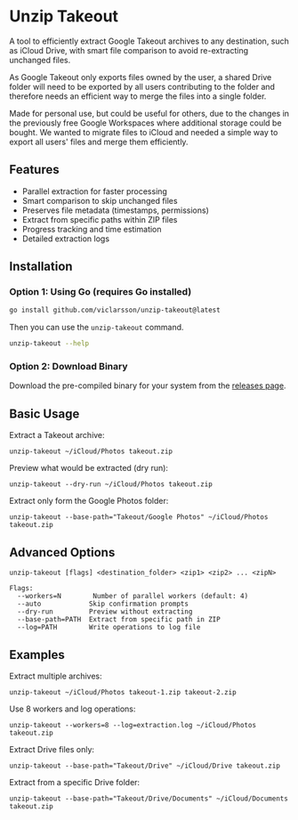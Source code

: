 # Unzip Takeout

A tool to efficiently extract Google Takeout archives to any destination, such as iCloud Drive, with smart file comparison to avoid re-extracting unchanged files.

As Google Takeout only exports files owned by the user, a shared Drive folder will need to be exported by all users contributing to the folder and therefore needs an efficient way to merge the files into a single folder.

Made for personal use, but could be useful for others, due to the changes in the previously free Google Workspaces where additional storage could be bought. We wanted to migrate files to iCloud and needed a simple way to export all users' files and merge them efficiently.

## Features

- Parallel extraction for faster processing
- Smart comparison to skip unchanged files
- Preserves file metadata (timestamps, permissions)
- Extract from specific paths within ZIP files
- Progress tracking and time estimation
- Detailed extraction logs

## Installation

### Option 1: Using Go (requires Go installed)

```bash
go install github.com/viclarsson/unzip-takeout@latest
```

Then you can use the `unzip-takeout` command.

```bash
unzip-takeout --help
```

### Option 2: Download Binary

Download the pre-compiled binary for your system from the [releases page](https://github.com/viclarsson/unzip-takeout/releases/latest).

## Basic Usage

Extract a Takeout archive:

```
unzip-takeout ~/iCloud/Photos takeout.zip
```

Preview what would be extracted (dry run):

```
unzip-takeout --dry-run ~/iCloud/Photos takeout.zip
```

Extract only form the Google Photos folder:

```
unzip-takeout --base-path="Takeout/Google Photos" ~/iCloud/Photos takeout.zip
```

## Advanced Options

```
unzip-takeout [flags] <destination_folder> <zip1> <zip2> ... <zipN>

Flags:
  --workers=N        Number of parallel workers (default: 4)
  --auto            Skip confirmation prompts
  --dry-run         Preview without extracting
  --base-path=PATH  Extract from specific path in ZIP
  --log=PATH        Write operations to log file
```

## Examples

Extract multiple archives:

```
unzip-takeout ~/iCloud/Photos takeout-1.zip takeout-2.zip
```

Use 8 workers and log operations:

```
unzip-takeout --workers=8 --log=extraction.log ~/iCloud/Photos takeout.zip
```

Extract Drive files only:

```
unzip-takeout --base-path="Takeout/Drive" ~/iCloud/Drive takeout.zip
```

Extract from a specific Drive folder:

```
unzip-takeout --base-path="Takeout/Drive/Documents" ~/iCloud/Documents takeout.zip
```
